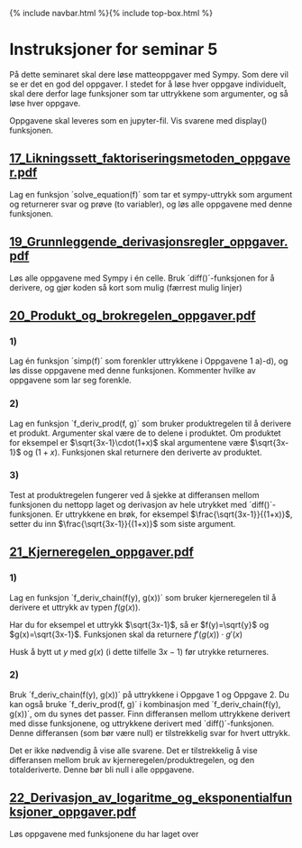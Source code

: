 {% include navbar.html %}{% include top-box.html %}

# Instruksjoner for seminar 5
På dette seminaret skal dere løse matteoppgaver med Sympy. Som dere vil se er det en god del oppgaver. I stedet for å løse hver oppgave individuelt, 
skal dere derfor lage funksjoner som tar uttrykkene som argumenter, og så løse hver oppgave. 

Oppgavene skal leveres som en jupyter-fil. Vis svarene med display() funksjonen.


## [17_Likningssett_faktoriseringsmetoden_oppgaver.pdf](17_Likningssett_faktoriseringsmetoden_oppgaver.pdf)
Lag en funksjon ´solve_equation(f)´ som tar et sympy-uttrykk som argument og returnerer svar og prøve (to variabler), og løs alle oppgavene med denne funksjonen.

## [19_Grunnleggende_derivasjonsregler_oppgaver.pdf](19_Grunnleggende_derivasjonsregler_oppgaver.pdf)
Løs alle oppgavene med Sympy i én celle. Bruk ´diff()´-funksjonen for å derivere, og gjør koden så kort som mulig (færrest mulig linjer) 

## [20_Produkt_og_brokregelen_oppgaver.pdf](20_Produkt_og_brokregelen_oppgaver.pdf)

### 1)
Lag én funksjon ´simp(f)´ som forenkler uttrykkene i Oppgavene 1 a)-d), og løs disse oppgavene med denne funksjonen. Kommenter hvilke av oppgavene som lar seg forenkle.

### 2)
Lag en funksjon ´f_deriv_prod(f, g)´ som bruker produktregelen til å derivere et produkt. Argumenter skal være de to delene i produktet. 
Om produktet for eksempel er $\sqrt{3x-1}\cdot(1+x)$ skal argumentene være $\sqrt{3x-1}$ og $(1+x)$. Funksjonen skal returnere den deriverte av produktet.

### 3)
Test at produktregelen fungerer ved å sjekke at differansen mellom funksjonen du nettopp laget og derivasjon av hele utrykket med ´diff()´-funksjonen.
Er uttrykkene en brøk, for eksempel  $\frac{\sqrt{3x-1}}{(1+x)}$, setter du inn $\frac{\sqrt{3x-1}}{(1+x)}$ som siste argument. 


## [21_Kjerneregelen_oppgaver.pdf](21_Kjerneregelen_oppgaver.pdf)
### 1)
Lag en funksjon ´f_deriv_chain(f(y), g(x))´ som bruker kjerneregelen til å derivere et uttrykk av typen $f(g(x))$.

Har du for eksempel et uttrykk $\sqrt{3x-1}$, så er $f(y)=\sqrt{y}$ og $g(x)=\sqrt{3x-1}$. Funksjonen skal da returnere $f'(g(x))\cdot g'(x)$

Husk å bytt ut $y$ med $g(x)$ (i dette tilfelle $3x-1$) før utrykke returneres. 

### 2)
Bruk ´f_deriv_chain(f(y), g(x))´ på uttrykkene i Oppgave 1 og Oppgave 2. Du kan også bruke ´f_deriv_prod(f, g)´ i kombinasjon med ´f_deriv_chain(f(y), g(x))´, om du synes det passer. 
Finn differansen mellom uttrykkene derivert med disse funksjonene, og uttrykkene derivert med ´diff()´-funksjonen. Denne differansen (som bør være null) er tilstrekkelig svar for hvert uttrykk. 

Det  er ikke nødvendig å vise alle svarene. Det er tilstrekkelig å vise differansen mellom bruk av kjerneregelen/produktregelen, og den totalderiverte. Denne bør bli null i alle oppgavene.

## [22_Derivasjon_av_logaritme_og_eksponentialfunksjoner_oppgaver.pdf](22_Derivasjon_av_logaritme_og_eksponentialfunksjoner_oppgaver.pdf)

Løs oppgavene med funksjonene du har laget over
